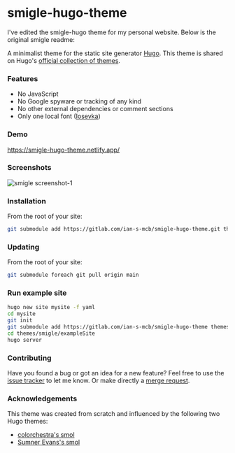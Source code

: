 # smigle-hugo-theme

I've edited the smigle-hugo theme for my personal website. Below is the original
smigle readme:

A minimalist theme for the static site generator [Hugo][hugo]. This
theme is shared on Hugo's [official collection of
themes][theme-collection].

### Features
- No JavaScript
- No Google spyware or tracking of any kind
- No other external dependencies or comment sections
- Only one local font ([Iosevka][font])

### Demo

https://smigle-hugo-theme.netlify.app/

### Screenshots

![smigle screenshot-1][screenshot-1]

### Installation

From the root of your site:
```bash
git submodule add https://gitlab.com/ian-s-mcb/smigle-hugo-theme.git themes/smigle
```

### Updating

From the root of your site:
```bash
git submodule foreach git pull origin main
```

### Run example site

```bash
hugo new site mysite -f yaml
cd mysite
git init
git submodule add https://gitlab.com/ian-s-mcb/smigle-hugo-theme themes/smigle
cd themes/smigle/exampleSite
hugo server
```

### Contributing
Have you found a bug or got an idea for a new feature? Feel free to use
the [issue tracker][issue-tracker] to let me know. Or make directly a
[merge request][merge-request].

### Acknowledgements

This theme was created from scratch and influenced by the following two
Hugo themes:

- [colorchestra's smol][smol-colorchestra]
- [Sumner Evans's smol][smol-sumner]

[hugo]: https://gohugo.io/
[theme-collection]: https://themes.gohugo.io/themes/smigle-hugo-theme/
[screenshot-1]: https://gitlab.com/ian-s-mcb/smigle-hugo-theme/-/raw/main/images/screenshot.png
[font]: https://github.com/be5invis/iosevka
[issue-tracker]: https://gitlab.com/ian-s-mcb/smigle-hugo-theme/-/issues
[merge-request]: https://gitlab.com/ian-s-mcb/smigle-hugo-theme/-/merge_requests
[smol-sumner]: https://github.com/sumnerevans/smol
[smol-colorchestra]: https://github.com/colorchestra/smol
